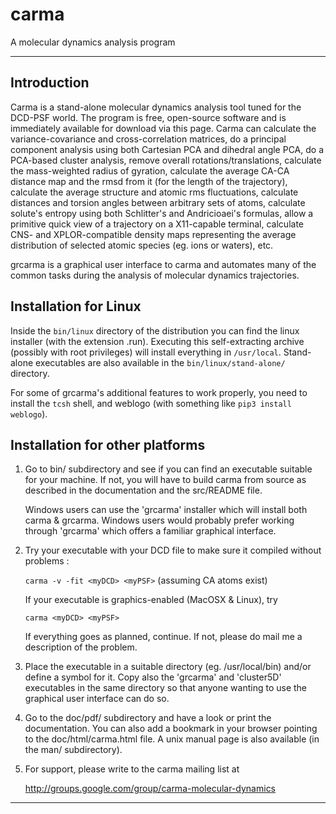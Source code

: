 # carma
A molecular dynamics analysis program
____________________________________________________________________


## Introduction

Carma is a stand-alone molecular dynamics analysis tool tuned for the DCD-PSF
world. The program is free, open-source software and is immediately available
for download via this page. Carma can calculate the variance-covariance and
cross-correlation matrices, do a principal component analysis using both
Cartesian PCA and dihedral angle PCA, do a PCA-based cluster analysis, remove
overall rotations/translations, calculate the mass-weighted radius of gyration,
calculate the average CA-CA distance map and the rmsd from it (for the length
of the trajectory), calculate the average structure and atomic rms
fluctuations, calculate distances and torsion angles between arbitrary sets of
atoms, calculate solute's entropy using both Schlitter's and Andricioaei's
formulas, allow a primitive quick view of a trajectory on a X11-capable
terminal, calculate CNS- and XPLOR-compatible density maps representing the
average distribution of selected atomic species (eg. ions or waters), etc.

grcarma is a graphical user interface to carma and automates many of the common 
tasks during the analysis of molecular dynamics trajectories.


## Installation for Linux

Inside the `bin/linux` directory of the distribution you can find the linux installer 
(with the extension .run). Executing this self-extracting archive (possibly 
with root privileges) will install everything in `/usr/local`. Stand-alone 
executables are also available in the `bin/linux/stand-alone/` directory.

For some of grcarma's additional features to work properly, you need to install the `tcsh` shell, 
and weblogo (with something like `pip3 install weblogo`).



## Installation for other platforms


1. Go to bin/ subdirectory and see if you can find an executable
   suitable for your machine.
   If not, you will have to build carma from source as described in
   the documentation and the src/README file.

   Windows users can use the 'grcarma' installer which will install
   both carma & grcarma. Windows users would probably prefer working
   through 'grcarma' which offers a familiar graphical interface.


2. Try your executable with your DCD file to make sure it compiled
   without problems : 

   `carma -v -fit <myDCD> <myPSF>`          (assuming CA atoms exist)

   If your executable is graphics-enabled (MacOSX & Linux), try 

   `carma <myDCD> <myPSF>`

   If everything goes as planned, continue. If not, please do
   mail me a description of the problem.


3. Place the executable in a suitable directory (eg. /usr/local/bin)
   and/or define a symbol for it. Copy also the 'grcarma' and 
   'cluster5D' executables in the same directory so that anyone 
   wanting to use the graphical user interface can do so.


4. Go to the doc/pdf/ subdirectory and have a look or print the
   documentation. You can also add a bookmark in your browser 
   pointing to the doc/html/carma.html file. A unix manual page
   is also available (in the man/ subdirectory).

5. For support, please write to the carma mailing list at

     http://groups.google.com/group/carma-molecular-dynamics

____________________________________________________________________

